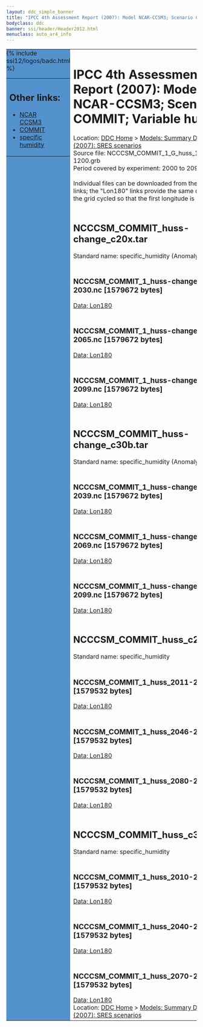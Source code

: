 ```yaml
---
layout: ddc_simple_banner
title: "IPCC 4th Assessment Report (2007): Model NCAR-CCSM3; Scenario COMMIT; Variable huss"
bodyclass: ddc
banner: ssi/header/Header2012.html
menuclass: auto_ar4_info
---
```



<table width="100%" border="0" cellspacing="0" cellpadding="0" style="border-collapse: collapse;">
<tr style="margin:0;padding:0;border:0;">
<td style="margin:0;padding:0;border:0;height:1pt;width:150pt;background:#5492CD;" valign="top" >

<div id="lh-col2" class="auto_ar4_info">
<table class="menumain" bgcolor="#5492CD" cellspacing="0" width="100%" border="0">
<tr><td>
<h2> Other links:</h2>
<ul>
<li><a href="/auto/ar4/model-NCAR-CCSM3.html">NCAR<br/>CCSM3</a></li>
<li><a href="/auto/ar4/scenario-COMMIT.html">COMMIT</a></li>
<li><a href="/auto/ar4/var-specific_humidity.html">specific humidity</a></li>
</ul>
</td></tr>
{% include ssi12/logos/badc.html %}
</table>
</div>
</td>
<td><h1>IPCC 4th Assessment Report (2007): Model NCAR-CCSM3; Scenario COMMIT; Variable huss</h1>

<!-- Breadcrumb1 -->
<div id="breadcrumb1" align="left">
Location: <a href="/index.html">DDC Home</a> > <a href="/sim/gcm_clim/">Models: Summary Data</a>
> <a href="/sim/gcm_clim/SRES_AR4/index.html">AR4 (2007): SRES scenarios</a>
</div>
<!-- End of Breadcrumb1 -->Source file: NCCCSM_COMMIT_1_G_huss_1-1200.grb
<br/>
Period covered by experiment: 2000 to 2099<br/>
<br/>Individual files can be downloaded from the "data" links; the "Lon180" links provide the same data
         with the grid cycled so that the first longitude is 180W<br/>
<br/><h2>NCCCSM_COMMIT_huss-change_c20x.tar</h2>
Standard name: specific_humidity (Anomaly)<br>
<br/><h3>NCCCSM_COMMIT_1_huss-change_2011-2030.nc [1579672 bytes]</h3>
<a href="/cgi-bin/downl/ar4_nc/huss/NCCCSM_COMMIT_1_huss-change_2011-2030.nc">Data; </a><a href="/cgi-bin/downl/ar4_nc/huss/NCCCSM_COMMIT_1_huss-change_2011-2030.cyto180.nc"> Lon180</a><br/>
<br/><h3>NCCCSM_COMMIT_1_huss-change_2046-2065.nc [1579672 bytes]</h3>
<a href="/cgi-bin/downl/ar4_nc/huss/NCCCSM_COMMIT_1_huss-change_2046-2065.nc">Data; </a><a href="/cgi-bin/downl/ar4_nc/huss/NCCCSM_COMMIT_1_huss-change_2046-2065.cyto180.nc"> Lon180</a><br/>
<br/><h3>NCCCSM_COMMIT_1_huss-change_2080-2099.nc [1579672 bytes]</h3>
<a href="/cgi-bin/downl/ar4_nc/huss/NCCCSM_COMMIT_1_huss-change_2080-2099.nc">Data; </a><a href="/cgi-bin/downl/ar4_nc/huss/NCCCSM_COMMIT_1_huss-change_2080-2099.cyto180.nc"> Lon180</a><br/>
<br/><h2>NCCCSM_COMMIT_huss-change_c30b.tar</h2>
Standard name: specific_humidity (Anomaly)<br>
<br/><h3>NCCCSM_COMMIT_1_huss-change_2010-2039.nc [1579672 bytes]</h3>
<a href="/cgi-bin/downl/ar4_nc/huss/NCCCSM_COMMIT_1_huss-change_2010-2039.nc">Data; </a><a href="/cgi-bin/downl/ar4_nc/huss/NCCCSM_COMMIT_1_huss-change_2010-2039.cyto180.nc"> Lon180</a><br/>
<br/><h3>NCCCSM_COMMIT_1_huss-change_2040-2069.nc [1579672 bytes]</h3>
<a href="/cgi-bin/downl/ar4_nc/huss/NCCCSM_COMMIT_1_huss-change_2040-2069.nc">Data; </a><a href="/cgi-bin/downl/ar4_nc/huss/NCCCSM_COMMIT_1_huss-change_2040-2069.cyto180.nc"> Lon180</a><br/>
<br/><h3>NCCCSM_COMMIT_1_huss-change_2070-2099.nc [1579672 bytes]</h3>
<a href="/cgi-bin/downl/ar4_nc/huss/NCCCSM_COMMIT_1_huss-change_2070-2099.nc">Data; </a><a href="/cgi-bin/downl/ar4_nc/huss/NCCCSM_COMMIT_1_huss-change_2070-2099.cyto180.nc"> Lon180</a><br/>
<br/><h2>NCCCSM_COMMIT_huss_c20x.tar</h2>
Standard name: specific_humidity<br>
<br/><h3>NCCCSM_COMMIT_1_huss_2011-2030.nc [1579532 bytes]</h3>
<a href="/cgi-bin/downl/ar4_nc/huss/NCCCSM_COMMIT_1_huss_2011-2030.nc">Data; </a><a href="/cgi-bin/downl/ar4_nc/huss/NCCCSM_COMMIT_1_huss_2011-2030.cyto180.nc"> Lon180</a><br/>
<br/><h3>NCCCSM_COMMIT_1_huss_2046-2065.nc [1579532 bytes]</h3>
<a href="/cgi-bin/downl/ar4_nc/huss/NCCCSM_COMMIT_1_huss_2046-2065.nc">Data; </a><a href="/cgi-bin/downl/ar4_nc/huss/NCCCSM_COMMIT_1_huss_2046-2065.cyto180.nc"> Lon180</a><br/>
<br/><h3>NCCCSM_COMMIT_1_huss_2080-2099.nc [1579532 bytes]</h3>
<a href="/cgi-bin/downl/ar4_nc/huss/NCCCSM_COMMIT_1_huss_2080-2099.nc">Data; </a><a href="/cgi-bin/downl/ar4_nc/huss/NCCCSM_COMMIT_1_huss_2080-2099.cyto180.nc"> Lon180</a><br/>
<br/><h2>NCCCSM_COMMIT_huss_c30b.tar</h2>
Standard name: specific_humidity<br>
<br/><h3>NCCCSM_COMMIT_1_huss_2010-2039.nc [1579532 bytes]</h3>
<a href="/cgi-bin/downl/ar4_nc/huss/NCCCSM_COMMIT_1_huss_2010-2039.nc">Data; </a><a href="/cgi-bin/downl/ar4_nc/huss/NCCCSM_COMMIT_1_huss_2010-2039.cyto180.nc"> Lon180</a><br/>
<br/><h3>NCCCSM_COMMIT_1_huss_2040-2069.nc [1579532 bytes]</h3>
<a href="/cgi-bin/downl/ar4_nc/huss/NCCCSM_COMMIT_1_huss_2040-2069.nc">Data; </a><a href="/cgi-bin/downl/ar4_nc/huss/NCCCSM_COMMIT_1_huss_2040-2069.cyto180.nc"> Lon180</a><br/>
<br/><h3>NCCCSM_COMMIT_1_huss_2070-2099.nc [1579532 bytes]</h3>
<a href="/cgi-bin/downl/ar4_nc/huss/NCCCSM_COMMIT_1_huss_2070-2099.nc">Data; </a><a href="/cgi-bin/downl/ar4_nc/huss/NCCCSM_COMMIT_1_huss_2070-2099.cyto180.nc"> Lon180</a><br/>
<!-- Breadcrumb2 -->
<div id="breadcrumb2" align="left">
Location: <a href="/index.html">DDC Home</a> > <a href="/sim/gcm_clim/">Models: Summary Data</a>
> <a href="/sim/gcm_clim/SRES_AR4/index.html">AR4 (2007): SRES scenarios</a>
</div>
<!-- End of Breadcrumb2 --></td></tr></table>
